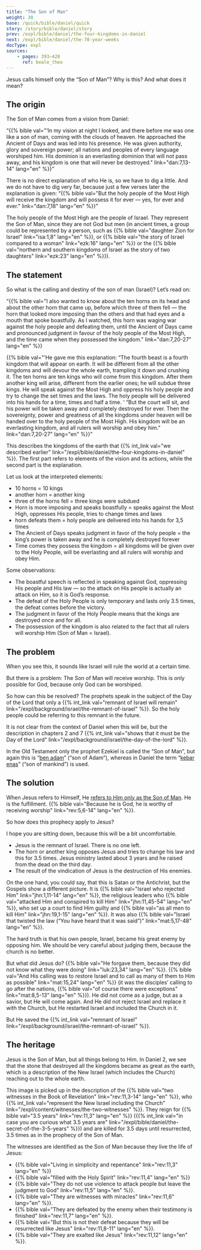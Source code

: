 ```yaml
---
title: "The Son of Man"
weight: 30
base: /quick/bible/daniel/quick
story: /story/bible/daniel/story
prev: /expl/bible/daniel/the-four-kingdoms-in-daniel
next: /expl/bible/daniel/the-70-year-weeks
docType: expl
sources:
    - pages: 393–428
      ref: beale_theo
---
```


Jesus calls himself only the “Son of Man”? Why is this? And what does it mean?

## The origin

<a name="ba9d"></a>
The Son of Man comes from a vision from Daniel:

“{{% bible val="‘In my vision at night I looked, and there before me was one like a son of man, coming with the clouds of heaven. He approached the Ancient of Days and was led into his presence. He was given authority, glory and sovereign power; all nations and peoples of every language worshiped him. His dominion is an everlasting dominion that will not pass away, and his kingdom is one that will never be destroyed." link="dan:7,13-14" lang="en" %}}”

There is no direct explanation of who He is, so we have to dig a little. And we do not have to dig very far, because just a few verses later the explanation is given: “{{% bible val="But the holy people of the Most High will receive the kingdom and will possess it for ever — yes, for ever and ever." link="dan:7,18" lang="en" %}}”

The holy people of the Most High are the people of Israel. They represent the Son of Man, since they are not God but men (in ancient times, a group could be represented by a person, such as {{% bible val="daughter Zion for Israel" link="isa:1,8" lang="en" %}}, or {{% bible val="the story of Israel compared to a woman" link="ezk:16" lang="en" %}} or the {{% bible val="northern and southern kingdoms of Israel as the story of two daughters" link="ezk:23" lang="en" %}}).

## The statement

<a name="ca53"></a>
So what is the calling and destiny of the son of man (Israel)? Let’s read on:

“{{% bible val="I also wanted to know about the ten horns on its head and about the other horn that came up, before which three of them fell — the horn that looked more imposing than the others and that had eyes and a mouth that spoke boastfully. As I watched, this horn was waging war against the holy people and defeating them, until the Ancient of Days came and pronounced judgment in favour of the holy people of the Most High, and the time came when they possessed the kingdom." link="dan:7,20-27" lang="en" %}}

{{% bible val="‘He gave me this explanation: “The fourth beast is a fourth kingdom that will appear on earth. It will be different from all the other kingdoms and will devour the whole earth, trampling it down and crushing it. The ten horns are ten kings who will come from this kingdom. After them another king will arise, different from the earlier ones; he will subdue three kings. He will speak against the Most High and oppress his holy people and try to change the set times and the laws. The holy people will be delivered into his hands for a time, times and half a time. ‘ “But the court will sit, and his power will be taken away and completely destroyed for ever. Then the sovereignty, power and greatness of all the kingdoms under heaven will be handed over to the holy people of the Most High. His kingdom will be an everlasting kingdom, and all rulers will worship and obey him." link="dan:7,20-27" lang="en" %}}”

This describes the kingdoms of the earth that {{% int_link val="we described earlier" link="/expl/bible/daniel/the-four-kingdoms-in-daniel" %}}. The first part refers to elements of the vision and its actions, while the second part is the explanation.

Let us look at the interpreted elements:

- 10 horns = 10 kings
- another horn = another king
- three of the horns fell = three kings were subdued
- Horn is more imposing and speaks boastfully = speaks against the Most High, oppresses His people, tries to change times and laws
- horn defeats them = holy people are delivered into his hands for 3,5 times
- The Ancient of Days speaks judgment in favor of the holy people = the king’s power is taken away and he is completely destroyed forever
- Time comes they possess the kingdom = all kingdoms will be given over to the Holy People, will be everlasting and all rulers will worship and obey Him.

Some observations:

- The boastful speech is reflected in speaking against God, oppressing His people and His law — so the attack on His people is actually an attack on Him, so it is God’s response.
- The defeat of the Holy People is only temporary and lasts only 3.5 times, the defeat comes before the victory.
- The judgment in favor of the Holy People means that the kings are destroyed once and for all.
- The possession of the kingdom is also related to the fact that all rulers will worship Him (Son of Man = Israel).

## The problem

<a name="9d11"></a>
When you see this, it sounds like Israel will rule the world at a certain time.

But there is a problem: The Son of Man will receive worship. This is only possible for God, because only God can be worshiped.

So how can this be resolved? The prophets speak in the subject of the Day of the Lord that only a {{% int_link val="remnant of Israel will remain" link="/expl/background/israel/the-remnant-of-israel" %}}. So the holy people could be referring to this remnant in the future.

It is not clear from the context of Daniel when this will be, but the description in chapters 2 and 7 {{% int_link val="shows that it must be the Day of the Lord" link="/expl/background/israel/the-day-of-the-lord" %}}.

In the Old Testament only the prophet Ezekiel is called the “Son of Man”, but again this is “[ben adam](https://biblehub.com/interlinear/ezekiel/2-1.htm)” (“son of Adam”), whereas in Daniel the term “[kebar enas](https://biblehub.com/interlinear/daniel/7-13.htm)” (“son of mankind”) is used.

## The solution

<a name="77b0"></a>
When Jesus refers to Himself, He [refers to Him only as the Son of Man](https://www.bibleserver.com/search/NIV/%22son%20of%20man%22). He is the fulfillment. {{% bible val="Because he is God, he is worthy of receiving worship" link="rev:5,6-14" lang="en" %}}.

So how does this prophecy apply to Jesus?

I hope you are sitting down, because this will be a bit uncomfortable.

- Jesus is the remnant of Israel. There is no one left.
- The horn or another king opposes Jesus and tries to change his law and this for 3.5 times. Jesus ministry lasted about 3 years and he raised from the dead on the third day.
- The result of the vindication of Jesus is the destruction of His enemies.

On the one hand, you could say, that this is Satan or the Antichrist, but the Gospels show a different picture. It is {{% bible val="Israel who rejected Him" link="jhn:1,11-14" lang="en" %}}, the religious leaders who {{% bible val="attacked Him and conspired to kill Him" link="jhn:11,45-54" lang="en" %}}, who set up a court to find Him guilty and {{% bible val="as all men to kill Him" link="jhn:19,1-15" lang="en" %}}. It was also {{% bible val="Israel that twisted the law (“You have heard that it was said”)" link="mat:5,17-48" lang="en" %}}.

The hard truth is that his own people, Israel, became his great enemy by opposing him. We should be very careful about judging them, because the church is no better.

But what did Jesus do? {{% bible val="He forgave them, because they did not know what they were doing" link="luk:23,34" lang="en" %}}. {{% bible val="And His calling was to restore Israel and to call as many of them to Him as possible" link="mat:15,24" lang="en" %}} (it was the disciples’ calling to go after the nations, {{% bible val="of course there were exceptions" link="mat:8,5-13" lang="en" %}}). He did not come as a judge, but as a savior, but He will come again. And He did not reject Israel and replace it with the Church, but He restarted Israel and included the Church in it.

But He saved the {{% int_link val="remnant of Israel" link="/expl/background/israel/the-remnant-of-israel" %}}.

## The heritage

<a name="833c"></a>
Jesus is the Son of Man, but all things belong to Him. In Daniel 2, we see that the stone that destroyed all the kingdoms became as great as the earth, which is a description of the New Israel (which includes the Church) reaching out to the whole earth.

This image is picked up in the description of the {{% bible val="two witnesses in the Book of Revelation" link="rev:11,3-14" lang="en" %}}, who {{% int_link val="represent the New Israel including the Church" link="/expl/content/witnesses/the-two-witnesses" %}}. They reign for {{% bible val="3.5 years" link="rev:11,3" lang="en" %}} ({{% int_link val="in case you are curious what 3.5 years are" link="/expl/bible/daniel/the-secret-of-the-3-5-years" %}}) and are killed for 3.5 days until resurrected, 3.5 times as in the prophecy of the Son of Man.

The witnesses are identified as the Son of Man because they live the life of Jesus:

- {{% bible val="Living in simplicity and repentance" link="rev:11,3" lang="en" %}}
- {{% bible val="filled with the Holy Spirit" link="rev:11,4" lang="en" %}}
- {{% bible val="They do not use violence to attack people but leave the judgment to God" link="rev:11,5" lang="en" %}}.
- {{% bible val="They are witnesses with miracles" link="rev:11,6" lang="en" %}}.
- {{% bible val="They are defeated by the enemy when their testimony is finished" link="rev:11,7" lang="en" %}}.
- {{% bible val="But this is not their defeat because they will be resurrected like Jesus" link="rev:11,8-11" lang="en" %}}.
- {{% bible val="They are exalted like Jesus" link="rev:11,12" lang="en" %}}.
